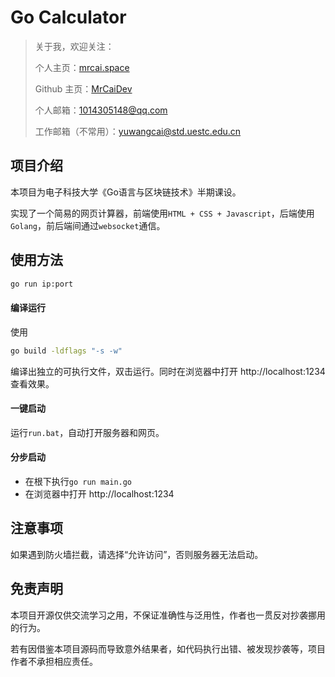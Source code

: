 # Go Calculator

> 关于我，欢迎关注：
>
> 个人主页：[mrcai.space](https://mrcai.space)
>
> Github 主页：[MrCaiDev](https://github.com/MrCaiDev)
>
> 个人邮箱：1014305148@qq.com
>
> 工作邮箱（不常用）：yuwangcai@std.uestc.edu.cn

## 项目介绍

本项目为电子科技大学《Go语言与区块链技术》半期课设。

实现了一个简易的网页计算器，前端使用`HTML + CSS + Javascript`，后端使用`Golang`，前后端间通过`websocket`通信。

## 使用方法
```bash
go run ip:port
```
#### 编译运行
使用
```bash
go build -ldflags "-s -w"
```
编译出独立的可执行文件，双击运行。同时在浏览器中打开 http://localhost:1234 查看效果。
#### 一键启动
运行`run.bat`，自动打开服务器和网页。
#### 分步启动
  - 在根下执行`go run main.go`
  - 在浏览器中打开 http://localhost:1234

## 注意事项

如果遇到防火墙拦截，请选择“允许访问”，否则服务器无法启动。

## 免责声明

本项目开源仅供交流学习之用，不保证准确性与泛用性，作者也一贯反对抄袭挪用的行为。

若有因借鉴本项目源码而导致意外结果者，如代码执行出错、被发现抄袭等，项目作者不承担相应责任。
